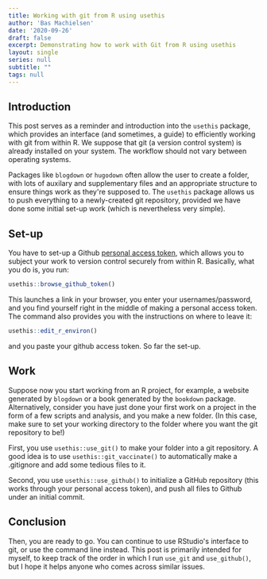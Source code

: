 ```yaml
---
title: Working with git from R using usethis
author: 'Bas Machielsen'
date: '2020-09-26'
draft: false
excerpt: Demonstrating how to work with Git from R using usethis
layout: single
series: null
subtitle: ""
tags: null
---
```





## Introduction

This post serves as a reminder and introduction into the `usethis` package, which provides an interface (and sometimes, a guide) to efficiently working with git from within R. We suppose that git (a version control system) is already installed on your system. The workflow should not vary between operating systems. 

Packages like `blogdown` or `hugodown` often allow the user to create a folder, with lots of auxilary and supplementary files and an appropriate structure to ensure things work as they're supposed to. The `usethis` package allows us to push everything to a newly-created git repository, provided we have done some initial set-up work (which is nevertheless very simple). 

## Set-up

You have to set-up a Github [personal access token](https://docs.github.com/en/free-pro-team@latest/github/authenticating-to-github/creating-a-personal-access-token), which allows you to subject your work to version control securely from within R. Basically, what you do is, you run:


```r
usethis::browse_github_token()
```

This launches a link in your browser, you enter your usernames/password, and you find yourself right in the middle of making a personal access token. The command also provides you with the instructions on where to leave it:


```r
usethis::edit_r_environ()
```

and you paste your github access token. So far the set-up. 

## Work

Suppose now you start working from an R project, for example, a website generated by `blogdown` or a book generated by the `bookdown` package. Alternatively, consider you have just done your first work on a project in the form of a few scripts and analysis, and you make a new folder. (In this case, make sure to set your working directory to the folder where you want the git repository to be!)

First, you use `usethis::use_git()` to make your folder into a git repository. A good idea is to use `usethis::git_vaccinate()` to automatically make a .gitignore and add some tedious files to it.

Second, you use `usethis::use_github()` to initialize a GitHub repository (this works through your personal access token), and push all files to Github under an initial commit. 

## Conclusion

Then, you are ready to go. You can continue to use RStudio's interface to git, or use the command line instead. This post is primarily intended for myself, to keep track of the order in which I run `use_git` and `use_github()`, but I hope it helps anyone who comes across similar issues. 
